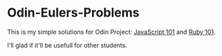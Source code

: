 # Odin-Eulers-Problems

This is my simple solutions for Odin Project: [JavaScript 101](http://www.theodinproject.com/web-development-101/javascript-basics) and [Ruby 101](http://www.theodinproject.com/web-development-101/ruby-basics).

I'll glad if it'll be usefull for other students.

